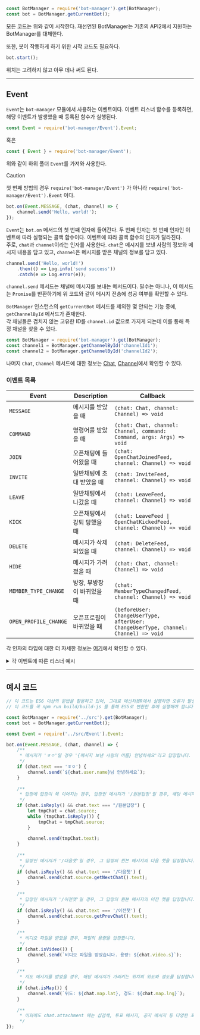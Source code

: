 ```js
const BotManager = require('bot-manager').get(BotManager);
const bot = BotManager.getCurrentBot();
```
모든 코드는 위와 같이 시작한다. 재선언된 BotManager는 기존의 API2에서 지원하는 BotManager를 대체한다.

또한, 봇이 작동하게 하기 위한 시작 코드도 필요하다.
```js
bot.start();
```
위치는 고려하지 않고 아무 데나 써도 된다.

---
## Event

`Event`는 `bot-manager` 모듈에서 사용하는 이벤트이다. 이벤트 리스너 함수를 등록하면, 해당 이벤트가 발생했을 때 등록된 함수가 실행된다.

```js
const Event = require('bot-manager/Event').Event;
```
혹은
```js
const { Event } = require('bot-manager/Event');
```
위와 같이 하위 폴더 `Event`를 가져와 사용한다.  

> [!CAUTION]  
> 첫 번째 방법의 경우 `require('bot-manager/Event')` 가 아니라 `require('bot-manager/Event').Event` 이다.

```js
bot.on(Event.MESSAGE, (chat, channel) => {
    channel.send('Hello, world!');
});
```
`Event`는 `bot.on` 메서드의 첫 번째 인자에 들어간다. 두 번째 인자는 첫 번째 인자인 이벤트에 따라 실행되는 콜백 함수이다. 이벤트에 따라 콜백 함수의 인자가 달라진다.  
주로, `chat`과 `channel`이라는 인자를 사용한다. `chat`은 메시지를 보낸 사람의 정보와 메시지 내용을 담고 있고, `channel`은 메시지를 받은 채널의 정보를 담고 있다.

```js
channel.send('Hello, world!')
    .then(() => Log.info('send success'))
    .catch(e => Log.error(e));
```
`channel.send` 메서드는 채널에 메시지를 보내는 메서드이다. 필수는 아니나, 이 메서드는 `Promise`를 반환하기에 위 코드와 같이 메시지 전송에 성공 여부를 확인할 수 있다.

`BotManager` 인스턴스의 `getCurrentBot` 메서드를 제외한 몇 안되는 기능 중에, `getChannelById` 메서드가 존재한다.  
각 채널들은 겹치지 않는 고유한 ID를 `channel.id` 값으로 가지게 되는데 이를 통해 특정 채널을 찾을 수 있다.
```js
const BotManager = require('bot-manager').get(BotManager);
const channel1 = BotManager.getChannelById('channelId1');
const channel2 = BotManager.getChannelById('channelId2');
```

나머지 `Chat`, `Channel` 메서드에 대한 정보는 [Chat](../src/DBManager/classes/chat/Chat.d.ts), [Channel](../src/DBManager/classes/channel/channel.d.ts)에서 확인할 수 있다.

### 이벤트 목록
| Event                 | Description     | Callback                                                                            |
|-----------------------|-----------------|-------------------------------------------------------------------------------------|
| `MESSAGE`             | 메시지를 받았을 때      | `(chat: Chat, channel: Channel) => void`                                            |
| `COMMAND`             | 명령어를 받았을 때      | `(chat: Chat, channel: Channel, command: Command, args: Args) => void`              |
| `JOIN`                | 오픈채팅에 들어왔을 때    | `(chat: OpenChatJoinedFeed, channel: Channel) => void`                              |
| `INVITE`              | 일반채팅에 초대 받았을 때  | `(chat: InviteFeed, channel: Channel) => void`                                      |
| `LEAVE`               | 일반채팅에서 나갔을 때    | `(chat: LeaveFeed, channel: Channel) => void`                                       |
| `KICK`                | 오픈채팅에서 강퇴 당했을 때 | `(chat: LeaveFeed \| OpenChatKickedFeed, channel: Channel) => void`                 |
| `DELETE`              | 메시지가 삭제되었을 때    | `(chat: DeleteFeed, channel: Channel) => void`                                      |
| `HIDE`                | 메시지가 가려졌을 때     | `(chat: Chat, channel: Channel) => void`                                            |
| `MEMBER_TYPE_CHANGE`  | 방장, 부방장이 바뀌었을 때 | `(chat: MemberTypeChangedFeed, channel: Channel) => void`                           |
| `OPEN_PROFILE_CHANGE` | 오픈프로필이 바뀌었을 때   | `(beforeUser: ChangeUserType, afterUser: ChangeUserType, channel: Channel) => void` |

각 인자의 타입에 대한 더 자세한 정보는 [여기](../src/Event/index.d.ts)에서 확인할 수 있다.

<details>
<summary>각 이벤트에 따른 리스너 예시</summary>

```js
bot.on(Event.MESSAGE, (chat, channel) => {
    channel.send('Hello, world!');
});
```

```js
bot.on(Event.COMMAND, (chat, channel, command, args) => {
    channel.send(`명령어: ${command.name}, 인자: ${args.join(", ")}`);
});
```
`COMMAND` 이벤트는 추후, `Command` 모듈을 설명할 때 더 자세히 설명한다. [여기](command.md/#eventcommand) 

```js
bot.on(Event.JOIN, (chat, channel) => {
    channel.send(`${chat.joinUsers[0].nickName}님이 들어왔습니다`);
});
```

```js
bot.on(Event.INVITE, (chat, channel) => {
    channel.send(`${chat.inviteUser.nickName}님이 ${chat.invitedUsers.map((e) => e.nickName).join(", ")}님을 초대했습니다`);
});
```

```js
bot.on(Event.LEAVE, (chat, channel) => {
    if (chat.isKicked())
        channel.send(`${chat.leaveUser.nickName}님이 강퇴당했습니다`);
    else
        channel.send(`${chat.leaveUser.nickName}님이 나갔습니다`);
});
```

```js
bot.on(Event.KICK, (chat, channel) => {
    channel.send(`${chat.kickedBy.name}님이 ${chat.kickedUser.nickName}님을 강퇴했습니다`);
});
```

```js
bot.on(Event.DELETE, (chat, channel) => {
    channel.send(`${chat.deletedChat.text} 메시지가 지워졌습니다`);
});
```

```js
bot.on(Event.HIDE, (chat, channel) => {
    channel.send(`${chat.user.name}님이 메시지를 가렸습니다`);
});
```

```js
bot.on(Event.MEMBER_TYPE_CHANGE, (chat, channel) => {
    if (chat.isDemote())
        channel.send(`${chat.demoteUser.nickName}님이 부방장에서 내려왔습니다`);
    else if (chat.isPromote())
        channel.send(`${chat.promoteUser.nickName}님이 부방장이 되었습니다`);
    else if (chat.isHandover())
        channel.send(`${chat.newHost.nickName}님이 새 방장이 되었습니다`);
});
```

```js
bot.on(Event.OPEN_PROFILE_CHANGE, (beforeUser, afterUser, channel) => {
    channel.send(`누군가 프로필이 바뀌었습니다\n${beforeUser.name}->${afterUser.name}`);
});
```

</details>

---
## 예시 코드

```js
// 이 코드는 ES6 이상의 문법을 활용하고 있어, 그대로 메신저봇R에서 실행하면 오류가 발생합니다.
// 이 코드를 꼭 npm run build/build-js 를 통해 ES5로 변환한 후에 실행해야 합니다.

const BotManager = require('../src').get(BotManager);
const bot = BotManager.getCurrentBot();

const Event = require('../src/Event').Event;

bot.on(Event.MESSAGE, (chat, channel) => {
	/**
	 * 메시지가 'ㅎㅇ'일 경우 '{메시지 보낸 사람의 이름} 안녕하세요'라고 답장합니다.
	 */
	if (chat.text === 'ㅎㅇ') {
		channel.send(`${chat.user.name}님 안녕하세요`);
	}
	
	/**
	 * 답장에 답장이 쭉 이어지는 경우, 답장인 메시지가 '/원본답장'일 경우, 해당 메시지의 원본 메시지를 답장합니다.
	 */
	if (chat.isReply() && chat.text === "/원본답장") {
		let tmpChat = chat.source;
		while (tmpChat.isReply()) {
			tmpChat = tmpChat.source;
		}
		
		channel.send(tmpChat.text);
	}
	
	/**
	 * 답장인 메시지가 '/다음챗'일 경우, 그 답장의 원본 메시지의 다음 챗을 답장합니다.
	 */
	if (chat.isReply() && chat.text === '/다음챗') {
		channel.send(chat.source.getNextChat().text);
	}
	
	/**
	 * 답장인 메시지가 '/이전챗'일 경우, 그 답장의 원본 메시지의 이전 챗을 답장합니다.
	 */
	if (chat.isReply() && chat.text === '/이전챗') {
		channel.send(chat.source.getPrevChat().text);
	}
	
	/**
	 * 비디오 파일을 받았을 경우, 파일의 용량을 답장합니다.
	 */
	if (chat.isVideo()) {
		channel.send(`비디오 파일을 받았습니다. 용량: ${chat.video.s}`);
	}
	
	/**
	 * 지도 메시지를 받았을 경우, 해당 메시지가 가리키는 위치의 위도와 경도를 답장합니다.
	 */
	if (chat.isMap()) {
		channel.send(`위도: ${chat.map.lat}, 경도: ${chat.map.lng}`);
	}
	
	/**
	 * 이외에도 chat.attachment 에는 샵검색, 투표 메시지, 공지 메시지 등 다양한 포맷의 메시지의 정보가 담겨있습니다.
	 */
});
```
